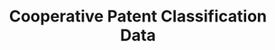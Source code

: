 ---
bigquery: https://console.cloud.google.com/bigquery?p=patents-public-data&d=cpc&page=dataset
citation: '“Cooperative Patent Classification” by the EPO and USPTO, for public use. '
contributors: EPO, USPTO
cost: None
description: Cooperative Patent Classification Data contains the scheme and definitions
  of the Cooperative Patent Classification system for classifying patent documents.
  The CPC is the result of a partnership between the EPO and the USPTO in their joint
  effort to develop a common, internationally compatible classification system for
  technical documents, in particular patent publications, which will be used by both
  offices in the patent granting process
documentation: https://www.cooperativepatentclassification.org/cpcSchemeAndDefinitions
last_edit: Mon, 04 Apr 2022 19:07:06 GMT
location: https://www.cooperativepatentclassification.org/index
maintained_by: USPTO, EPO
schema_fields: '[''limiting_references'', ''application_references'', ''status'',
  ''title_full'', ''ipc_concordant'', ''level'', ''symbol'', ''limitingReferences'',
  ''definition'', ''synonyms'', ''titleFull'', ''parents'', ''residualReferences'',
  ''title_part'', ''childGroups'', ''notAllocatable'', ''additional_only'', ''glossary'',
  ''applicationReferences'', ''child_groups'', ''not_allocatable'', ''ipcConcordant'',
  ''informative_references'', ''sizeCache'', ''residual_references'', ''date_revised'',
  ''children'', ''titlePart'', ''breakdown_code'', ''dateRevised'', ''informativeReferences'',
  ''breakdownCode'']'
shortname: cooperative_patent_classification
tags:
- patents
- science
title: Cooperative Patent Classification Data
uuid: 984374a7-16e9-4b35-9445-458daceb01bf
---